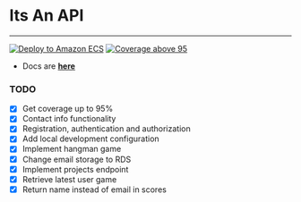 
# Its An API #

---
[![Deploy to Amazon ECS](https://github.com/itsadeadh2/itsanapi/actions/workflows/deploy.yml/badge.svg)](https://github.com/itsadeadh2/itsanapi/actions/workflows/deploy.yml)
[![Coverage above 95](https://github.com/itsadeadh2/itsanapi/actions/workflows/coverage_check.yml/badge.svg)](https://github.com/itsadeadh2/itsanapi/actions/workflows/coverage_check.yml)


- Docs are **[here](https://itsadeadh2.github.io/commodore-docs/category/rest-api)**

### TODO
- [x] Get coverage up to 95%
- [x] Contact info functionality
- [x] Registration, authentication and authorization
- [x] Add local development configuration
- [x] Implement hangman game
- [x] Change email storage to RDS
- [x] Implement projects endpoint
- [x] Retrieve latest user game
- [x] Return name instead of email in scores